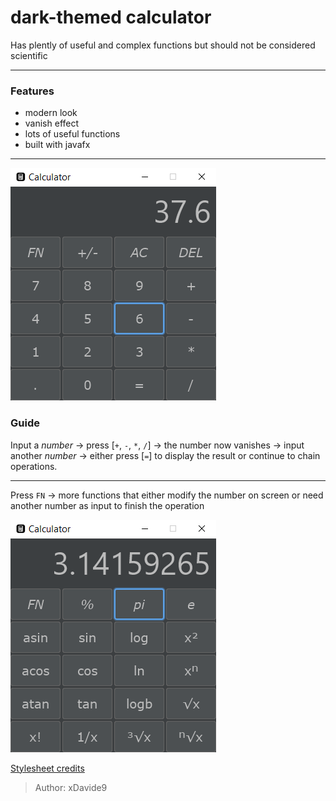 # dark-themed calculator

Has plently of useful and complex functions but should not be considered scientific

<hr>

### Features

- modern look
- vanish effect
- lots of useful functions
- built with javafx

<hr>

![pic](readmepics/1.png)

### Guide

Input a _number_ -> press [`+`, `-`, `*`, `/`] -> the number now vanishes -> input another _number_ -> either press [`=`] to display the result or continue to chain operations.


<hr>

Press `FN` -> more functions that either modify the number on screen or need another number as input to finish the operation

![pic](readmepics/2.png)

<a href="https://github.com/mouse0w0/darculafx">Stylesheet credits</a>

> Author: xDavide9
